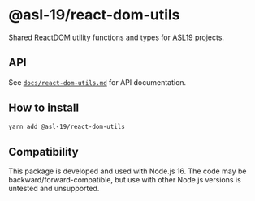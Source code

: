 # @asl-19/react-dom-utils

Shared [ReactDOM](https://reactjs.org) utility functions and types for [ASL19](https://asl19.org/) projects.

## API

See [`docs/react-dom-utils.md`](./docs/react-dom-utils.md) for API documentation.

## How to install

```sh
yarn add @asl-19/react-dom-utils
```

## Compatibility

This package is developed and used with Node.js 16. The code may be backward/forward-compatible, but use with other Node.js versions is untested and unsupported.
